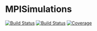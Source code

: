 # MPISimulations

[![Build Status](https://travis-ci.com/github/MagneticParticleImaging/MPISimulations.jl.svg?branch=master)](https://travis-ci.com/m.hofmann@uke.de/MPISimulations.jl)
[![Build Status](https://ci.appveyor.com/api/projects/status/github/MagneticParticleImaging/MPISimulations.jl?svg=true)](https://ci.appveyor.com/project/MagneticParticleImaging/MPISimulations-jl)
[![Coverage](https://codecov.io/gh/MagneticParticleImaging/MPISimulations.jl/branch/master/graph/badge.svg)](https://codecov.io/gh/MagneticParticleImaging/MPISimulations.jl)
